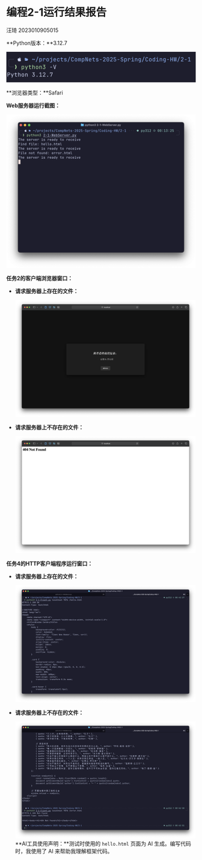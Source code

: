 # 编程2-1运行结果报告

汪琦 2023010905015

**Python版本：**3.12.7

![image-20250316004359207](./编程2-1运行结果报告.assets/image-20250316004359207.png)

**浏览器类型：**Safari

**Web服务器运行截图：**

![image-20250316001351257](./编程2-1运行结果报告.assets/image-20250316001351257.png)

**任务2的客户端浏览器窗口：**

- **请求服务器上存在的文件：**

  ![image-20250316001117416](./编程2-1运行结果报告.assets/image-20250316001117416.png)

- **请求服务器上不存在的文件：**

  ![image-20250316001142025](./编程2-1运行结果报告.assets/image-20250316001142025.png)

**任务4的HTTP客户端程序运行窗口：**

- **请求服务器上存在的文件：**

  ![image-20250316004240218](./编程2-1运行结果报告.assets/image-20250316004240218.png)

- **请求服务器上不存在的文件：**

  ![image-20250316004257487](./编程2-1运行结果报告.assets/image-20250316004257487.png)
**AI工具使用声明：**测试时使用的 `hello.html` 页面为 AI 生成。编写代码时，我使用了 AI 来帮助我理解框架代码。